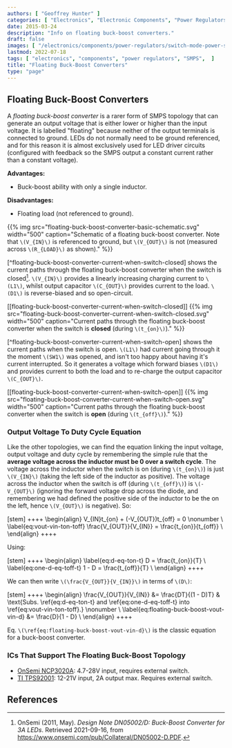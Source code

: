 ```yaml
---
authors: [ "Geoffrey Hunter" ]
categories: [ "Electronics", "Electronic Components", "Power Regulators" ]
date: 2015-03-24
description: "Info on floating buck-boost converters."
draft: false
images: [ "/electronics/components/power-regulators/switch-mode-power-supplies-smps/smps-buck-converter-simple.png" ]
lastmod: 2022-07-18
tags: [ "electronics", "components", "power regulators", "SMPS",  ]
title: "Floating Buck-Boost Converters"
type: "page"
---
```


## Floating Buck-Boost Converters

A _floating buck-boost converter_ is a rarer form of SMPS topology that can generate an output voltage that is either lower or higher than the input voltage. It is labelled "floating" because neither of the output terminals is connected to ground. LEDs do not normally need to be ground referenced, and for this reason it is almost exclusively used for LED driver circuits (configured with feedback so the SMPS output a constant current rather than a constant voltage).

**Advantages:**

* Buck-boost ability with only a single inductor.

**Disadvantages:**

* Floating load (not referenced to ground).

{{% img src="floating-buck-boost-converter-basic-schematic.svg" width="500" caption="Schematic of a floating buck-boost converter. Note that `\(V_{IN}\)` is referenced to ground, but `\(V_{OUT}\)` is not (measured across `\(R_{LOAD}\)` as shown)." %}}

[^floating-buck-boost-converter-current-when-switch-closed] shows the current paths through the floating buck-boost converter when the switch is closed[^bib-onsemi-floating-buck-boost]. `\(V_{IN}\)` provides a linearly increasing charging current to `\(L1\)`, whilst output capacitor `\(C_{OUT}\)` provides current to the load. `\(D1\)` is reverse-biased and so open-circuit.

[[floating-buck-boost-converter-current-when-switch-closed]]
{{% img src="floating-buck-boost-converter-current-when-switch-closed.svg" width="500" caption="Current paths through the floating buck-boost converter when the switch is **closed** (during `\(t_{on}\)`)." %}}

[^floating-buck-boost-converter-current-when-switch-open] shows the current paths when the switch is open. `\(L1\)` had current going through it the moment `\(SW1\)` was opened, and isn't too happy about having it's current interrupted. So it generates a voltage which forward biases `\(D1\)` and provides current to both the load and to re-charge the output capacitor `\(C_{OUT}\)`.

[[floating-buck-boost-converter-current-when-switch-open]]
{{% img src="floating-buck-boost-converter-current-when-switch-open.svg" width="500" caption="Current paths through the floating buck-boost converter when the switch is **open** (during `\(t_{off}\)`)." %}}

### Output Voltage To Duty Cycle Equation

Like the other topologies, we can find the equation linking the input voltage, output voltage and duty cycle by remembering the simple rule that the **average voltage across the inductor must be 0 over a switch cycle**. The voltage across the inductor when the switch is on (during `\(t_{on}\)`) is just `\(V_{IN}\)` (taking the left side of the inductor as positive). The voltage across the inductor when the switch is off (during `\(t_{off}\)`) is `\(-V_{OUT}\)` (ignoring the forward voltage drop across the diode, and remembering we had defined the positive side of the inductor to be the on the left, hence `\(V_{OUT}\)` is negative). So: 

[stem]
++++
\begin{align}
V_{IN}t_{on} + (-V_{OUT})t_{off} = 0 \nonumber \\
\label{eq:vout-vin-ton-toff}
\frac{V_{OUT}}{V_{IN}} = \frac{t_{on}}{t_{off}} \\
\end{align}
++++

Using:

[stem]
++++
\begin{align}
\label{eq:d-eq-ton-t}
D = \frac{t_{on}}{T} \\
\label{eq:one-d-eq-toff-t}
1 - D = \frac{t_{off}}{T} \\
\end{align}
++++

We can then write `\(\frac{V_{OUT}}{V_{IN}}\)` in terms of `\(D\)`:

[stem]
++++
\begin{align}
\frac{V_{OUT}}{V_{IN}} &= \frac{DT}{(1 - D)T} & \text{Subs. \ref{eq:d-eq-ton-t} and \ref{eq:one-d-eq-toff-t} into \ref{eq:vout-vin-ton-toff}.} \nonumber \\
                        \label{eq:floating-buck-boost-vout-vin-d}
                       &= \frac{D}{1 - D} \\
\end{align}
++++

Eq. `\(\ref{eq:floating-buck-boost-vout-vin-d}\)` is the classic equation for a buck-boost converter.

### ICs That Support The Floating Buck-Boost Topology

* [OnSemi NCP3020A](https://www.onsemi.com/pdf/datasheet/ncp3020-d.pdf): 4.7-28V input, requires external switch.
* [TI TPS92001](https://www.ti.com/product/TPS92001): 12-21V input, 2A output max. Requires external switch.

## References

[^bib-microsemi-v-i-mode]:  Maniktala, Sanjaya (2012). _Voltage-Mode, Current-Mode (and Hysteretic Control)_. Microsemi. Retrieved 2021-08-22, from https://www.microsemi.com/document-portal/doc_view/124786-voltage-mode-current-mode-and-hysteretic-control.
[^bib-onsemi-floating-buck-boost]:  OnSemi (2011, May). _Design Note DN05002/D: Buck-Boost Converter for 3A LEDs_. Retrieved 2021-09-16, from https://www.onsemi.com/pub/Collateral/DN05002-D.PDF.